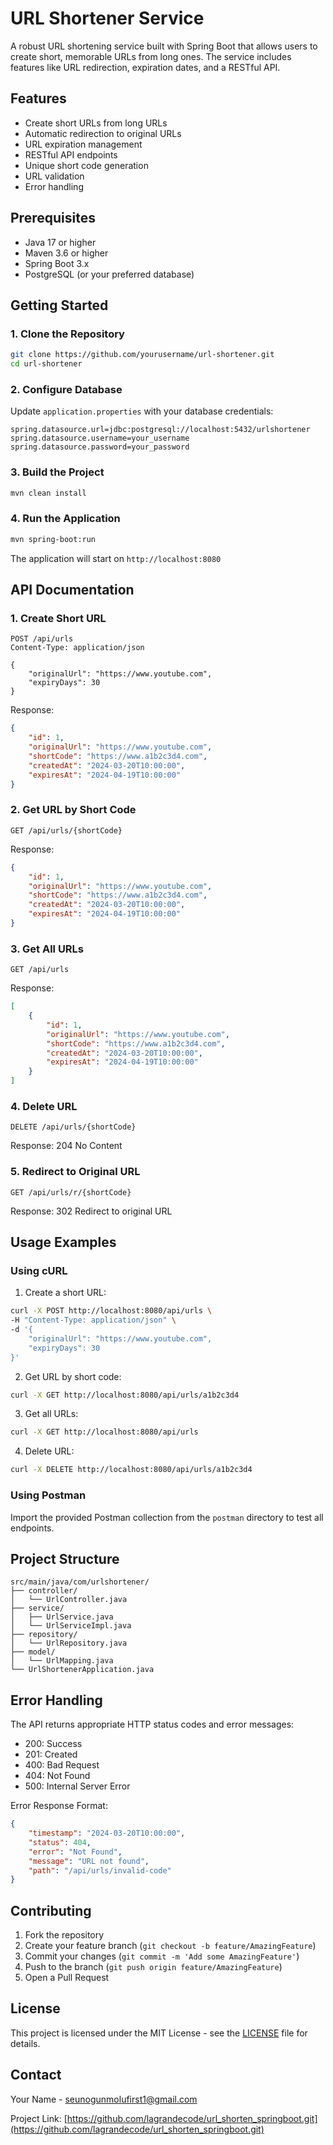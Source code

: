 # URL Shortener Service

A robust URL shortening service built with Spring Boot that allows users to create short, memorable URLs from long ones. The service includes features like URL redirection, expiration dates, and a RESTful API.

## Features

- Create short URLs from long URLs
- Automatic redirection to original URLs
- URL expiration management
- RESTful API endpoints
- Unique short code generation
- URL validation
- Error handling

## Prerequisites

- Java 17 or higher
- Maven 3.6 or higher
- Spring Boot 3.x
- PostgreSQL (or your preferred database)

## Getting Started

### 1. Clone the Repository
```bash
git clone https://github.com/yourusername/url-shortener.git
cd url-shortener
```

### 2. Configure Database
Update `application.properties` with your database credentials:
```properties
spring.datasource.url=jdbc:postgresql://localhost:5432/urlshortener
spring.datasource.username=your_username
spring.datasource.password=your_password
```

### 3. Build the Project
```bash
mvn clean install
```

### 4. Run the Application
```bash
mvn spring-boot:run
```

The application will start on `http://localhost:8080`

## API Documentation

### 1. Create Short URL
```http
POST /api/urls
Content-Type: application/json

{
    "originalUrl": "https://www.youtube.com",
    "expiryDays": 30
}
```

Response:
```json
{
    "id": 1,
    "originalUrl": "https://www.youtube.com",
    "shortCode": "https://www.a1b2c3d4.com",
    "createdAt": "2024-03-20T10:00:00",
    "expiresAt": "2024-04-19T10:00:00"
}
```

### 2. Get URL by Short Code
```http
GET /api/urls/{shortCode}
```

Response:
```json
{
    "id": 1,
    "originalUrl": "https://www.youtube.com",
    "shortCode": "https://www.a1b2c3d4.com",
    "createdAt": "2024-03-20T10:00:00",
    "expiresAt": "2024-04-19T10:00:00"
}
```

### 3. Get All URLs
```http
GET /api/urls
```

Response:
```json
[
    {
        "id": 1,
        "originalUrl": "https://www.youtube.com",
        "shortCode": "https://www.a1b2c3d4.com",
        "createdAt": "2024-03-20T10:00:00",
        "expiresAt": "2024-04-19T10:00:00"
    }
]
```

### 4. Delete URL
```http
DELETE /api/urls/{shortCode}
```

Response: 204 No Content

### 5. Redirect to Original URL
```http
GET /api/urls/r/{shortCode}
```

Response: 302 Redirect to original URL

## Usage Examples

### Using cURL

1. Create a short URL:
```bash
curl -X POST http://localhost:8080/api/urls \
-H "Content-Type: application/json" \
-d '{
    "originalUrl": "https://www.youtube.com",
    "expiryDays": 30
}'
```

2. Get URL by short code:
```bash
curl -X GET http://localhost:8080/api/urls/a1b2c3d4
```

3. Get all URLs:
```bash
curl -X GET http://localhost:8080/api/urls
```

4. Delete URL:
```bash
curl -X DELETE http://localhost:8080/api/urls/a1b2c3d4
```

### Using Postman

Import the provided Postman collection from the `postman` directory to test all endpoints.

## Project Structure

```
src/main/java/com/urlshortener/
├── controller/
│   └── UrlController.java
├── service/
│   ├── UrlService.java
│   └── UrlServiceImpl.java
├── repository/
│   └── UrlRepository.java
├── model/
│   └── UrlMapping.java
└── UrlShortenerApplication.java
```

## Error Handling

The API returns appropriate HTTP status codes and error messages:

- 200: Success
- 201: Created
- 400: Bad Request
- 404: Not Found
- 500: Internal Server Error

Error Response Format:
```json
{
    "timestamp": "2024-03-20T10:00:00",
    "status": 404,
    "error": "Not Found",
    "message": "URL not found",
    "path": "/api/urls/invalid-code"
}
```

## Contributing

1. Fork the repository
2. Create your feature branch (`git checkout -b feature/AmazingFeature`)
3. Commit your changes (`git commit -m 'Add some AmazingFeature'`)
4. Push to the branch (`git push origin feature/AmazingFeature`)
5. Open a Pull Request

## License

This project is licensed under the MIT License - see the [LICENSE](LICENSE) file for details.

## Contact

Your Name - seunogunmolufirst1@gmail.com

Project Link: [https://github.com/lagrandecode/url_shorten_springboot.git](https://github.com/lagrandecode/url_shorten_springboot.git) 
